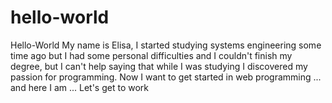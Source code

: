 # hello-world
Hello-World
My name is Elisa, I started studying systems engineering some time ago but I had some personal difficulties and I couldn't finish my degree, but I can't help saying that while I was studying I discovered my passion for programming. Now I want to get started in web programming ... and here I am ... Let's get to work
